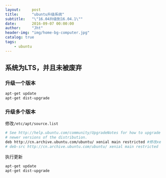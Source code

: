 ```yaml
---
layout:     post
title:      "ubuntu升级系统"
subtitle:   "\"16.04升级到16.04.1\""
date:       2016-09-07 00:00:00
author:     "Jht"
header-img: "img/home-bg-computer.jpg"
catalog: true
tags:
    - ubuntu
---
```


## 系统为LTS，并且未被废弃

### 升级一个版本 

```bash
apt-get update
apt-get dist-upgrade
```

### 升级多个版本 

修改`/etc/apt/source.list`  

```bash
# See http://help.ubuntu.com/community/UpgradeNotes for how to upgrade to
# newer versions of the distribution.
deb http://cn.archive.ubuntu.com/ubuntu/ xenial main restricted #修改xenial为你要升级到的版本的代号
# deb-src http://cn.archive.ubuntu.com/ubuntu/ xenial main restricted

```

执行更新

```bash
apt-get update
apt-get dist-upgrade
```
